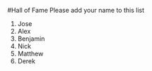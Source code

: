 #Hall of Fame
Please add your name to this list

1. Jose
2. Alex
3. Benjamin
4. Nick
5. Matthew
6. Derek
